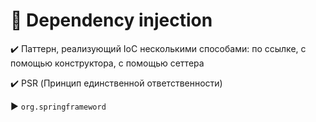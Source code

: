 # :electric_plug: Dependency injection

:heavy_check_mark: Паттерн, реализующий IoC несколькими способами: по ссылке, с помощью конструктора, с помощью сеттера

:heavy_check_mark: PSR (Принцип единственной ответственности)

:arrow_forward: `org.springframeword`